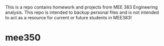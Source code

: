 This is a repo contains homework and projects from MEE 383 Engineering
analysis. This repo is intended to backup personal files and is not
intended to act as a resource for current or future students in MEE383!
# mee350

